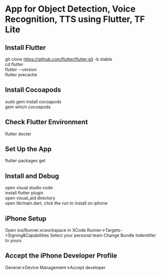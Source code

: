 # App for  Object Detection, Voice Recognition, TTS using Flutter, TF Lite


## Install Flutter

git clone https://github.com/flutter/flutter.git -b stable  
cd flutter  
flutter --version  
flutter precache  

## Install Cocoapods

sudo gem install cocoapods  
gem which cocoapods

##  Check Flutter Environment

flutter docter

## Set Up the App

flutter packages get

## Install and Debug

open visual studio code  
install flutter plugin  
open visual_aid directory  
open lib/main.dart, click the run to install on iphone


## iPhone Setup
Open ios/Runner.xcworkspace in XCode
Runner->Targets->Signing&Capabilities
Select your personal team
Change Bundle Indentifier to yours


## Accept the iPhone Developer Profile
General->Device Management->Accept developer
